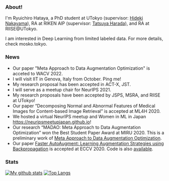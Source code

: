 ### About!

I'm Ryuichiro Hataya, a PhD student at UTokyo (supervisor: [Hideki Nakayama](http://www.nlab.ci.i.u-tokyo.ac.jp/~nakayama/index.html)), RA at RIKEN AIP (supervisor: [Tatsuya Harada](https://www.mi.t.u-tokyo.ac.jp/harada/)), and RA at RIISE@UTokyo.

I am interested in Deep Learning from limited labeled data. For more details, check mosko.tokyo.

### News

* Our paper "Meta Approach to Data Augmentation Optimization" is acceted to WACV 2022.
* I will visit IIT in Genova, Italy from October. Ping me!
* My research proposal has been accepted in ACT-X, JST.
* I will serve as a meetup chair for NeurIPS 2021.
* My research proposals have been accepted by JSPS, MSRA, and RIISE at UTokyo!
* Our paper “Decomposing Normal and Abnormal Features of Medical Images for Content-based Image Retrieval” is accepted at ML4H 2020.
* We hosted a virtual NeurIPS meetup and Women in ML in Japan https://neuripsmeetupjapan.github.io!
* Our research “MADAO: Meta Approach to Data Augmentation Optimization” won the Best Student Paper Award at MIRU 2020. This is a preliminary work of [Meta Approach to Data Augmentation Optimization](https://arxiv.org/abs/2006.07965).
* Our paper [Faster AutoAugment: Learning Augmentation Strategies using Backpropagation](https://arxiv.org/abs/1911.06987) is accepted at ECCV 2020. Code is also [available](https://github.com/moskomule/dda/tree/fasteraa/faster_autoaugment).

### Stats

[![My github stats](https://github-readme-stats.vercel.app/api?username=moskomule&count_private=true)](https://github.com/anuraghazra/github-readme-stats) [![Top Langs](https://github-readme-stats.vercel.app/api/top-langs/?username=moskomule&hide=javascript,html,css,jupyter%20notebook)](https://github.com/anuraghazra/github-readme-stats)

